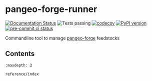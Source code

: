 # pangeo-forge-runner

[![Documentation Status](https://readthedocs.org/projects/pangeo-forge-runner/badge/?version=latest)](https://pangeo-forge-runner.readthedocs.io/en/latest/?badge=latest)
![Tests passing](https://github.com/yuvipanda/pangeo-forge-runner/actions/workflows/unit-test.yml/badge.svg)
[![codecov](https://codecov.io/gh/yuvipanda/pangeo-forge-runner/branch/main/graph/badge.svg?token=TN5SO7X9LU)](https://codecov.io/gh/yuvipanda/pangeo-forge-runner)
[![PyPI version](https://badge.fury.io/py/pangeo-forge-runner.svg)](https://badge.fury.io/py/pangeo-forge-runner)
[![pre-commit.ci status](https://results.pre-commit.ci/badge/github/yuvipanda/pangeo-forge-runner/main.svg)](https://results.pre-commit.ci/latest/github/yuvipanda/pangeo-forge-runner/main)

Commandline tool to manage [pangeo-forge](https://pangeo-forge.readthedocs.io/en/latest/)
feedstocks

## Contents

```{toctree}
:maxdepth: 2

reference/index
```

